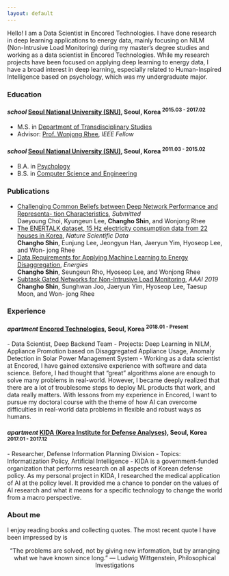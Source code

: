 ```yaml
---
layout: default
---
```


Hello! I am a Data Scientist in Encored Technologies. I have done research in deep learning applications to energy data, mainly focusing on NILM (Non-Intrusive Load Monitoring) during my master’s degree studies and working as a data scientist in Encored Technologies. While my research projects have been focused on applying deep learning to energy data, I have a broad interest in deep learning, especially related to Human-Inspired Intelligence based on psychology, which was my undergraduate major.

### Education

<h4 class="education">
  <i class="material-icons md-18">school</i>
  <a href="http://convergence.snu.ac.kr/">Seoul National University (SNU)</a>, Seoul, Korea
  <sup>2015.03 - 2017.02</sup>
</h4>

- M.S. in [Department of Transdisciplinary Studies]
- Advisor: [Prof. Wonjong Rhee](http://adsl.snu.ac.kr/?p=13209), _IEEE Fellow_
 
[Department of Transdisciplinary Studies]: http://convergence.snu.ac.kr/main/%ea%b5%90%ec%9c%a1-%eb%94%94%ec%a7%80%ed%84%b8%ec%a0%95%eb%b3%b4%ec%9c%b5%ed%95%a9-%ec%a0%84%ea%b3%b5%ec%86%8c%ea%b0%9c-copy?lang=en

<h4 class="education">
  <i class="material-icons md-18">school</i>
  <a href="http://en.snu.ac.kr/">Seoul National University (SNU)</a>, Seoul, Korea
  <sup>2011.03 - 2015.02</sup>
</h4>

- B.A. in [Psychology]
- B.S. in [Computer Science and Engineering]

[Psychology]: http://psych.snu.ac.kr/
[Computer Science and Engineering]: https://cse.snu.ac.kr/en

### Publications
- [Challenging Common Beliefs between Deep Network Performance and Representa-
tion Characteristics](), _Submitted_ <br/>
Daeyoung Choi, Kyungeun Lee, **Changho Shin**, and Wonjong Rhee <br/>
- [The ENERTALK dataset, 15 Hz electricity consumption data from 22 houses in
Korea](https://www.nature.com/articles/s41597-019-0212-5.epdf), _Nature Scientific Data_ <br/>
**Changho Shin**, Eunjung Lee, Jeongyun Han, Jaeryun Yim, Hyoseop Lee, and Won-
jong Rhee <br/>
- [Data Requirements for Applying Machine Learning to Energy Disaggregation](https://www.mdpi.com/1996-1073/12/9/1696), _Energies_ <br/>
**Changho Shin**, Seungeun Rho, Hyoseop Lee, and Wonjong Rhee <br/>
- [Subtask Gated Networks for Non-Intrusive Load Monitoring](https://www.aaai.org/ojs/index.php/AAAI/article/view/3908), _AAAI 2019_ <br/>
**Changho Shin**, Sunghwan Joo, Jaeryun Yim, Hyoseop Lee, Taesup Moon, and Won-
jong Rhee <br/>

### Experience

<h4 class="experience">
  <i class="material-icons md-18">apartment</i>
  <a href="enertalk.com">Encored Technologies</a>, Seoul, Korea
  <sup>2018.01 - Present</sup>
</h4>
- Data Scientist, Deep Backend Team
- Projects: Deep Learning in NILM, Appliance Promotion based on Disaggregated Appliance Usage, Anomaly Detection in Solar Power Management System
- Working as a data scientist at Encored, I have gained extensive experience with software and data science. Before, I had thought that “great” algorithms alone are enough to solve many problems in real-world. However, I became deeply realized that there are a lot of troublesome steps to deploy ML products that work, and data really matters. With lessons from my experience in Encored, I want to pursue my doctoral course with the theme of how AI can overcome difficulties in real-world data problems in flexible and robust ways as humans.

<h4 class="experience">
  <i class="material-icons md-18">apartment</i>
  <a href="kida.re.kr">KIDA (Korea Institute for Defense Analyses)</a>, Seoul, Korea
  <sup>2017.01 - 2017.12</sup>
</h4>
- Researcher, Defense Information Planning Division
- Topics: Informatization Policy, Artificial Intelligence
- KIDA is a government-funded organization that performs research on all aspects of Korean defense policy. As my personal project in KIDA, I researched the medical application of AI at the policy level. It provided me a chance to ponder on the values of AI research and what it means for a specific technology to change the world from a macro perspective.

### About me
I enjoy reading books and collecting quotes. The most recent quote I have been impressed by is
<div align="center">
  “The problems are solved, not by giving new information, but by arranging what we have known since long.”
― Ludwig Wittgenstein, Philosophical Investigations
</div> 
